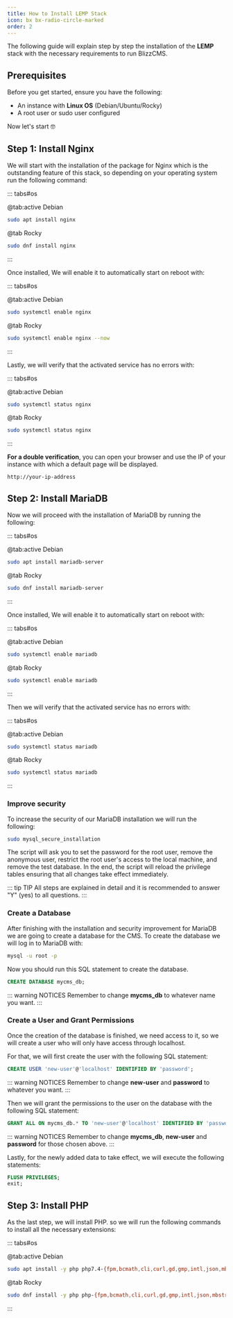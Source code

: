 ```yaml
---
title: How to Install LEMP Stack
icon: bx bx-radio-circle-marked
order: 2
---
```


The following guide will explain step by step the installation of the **LEMP** stack with the necessary requirements to run BlizzCMS.

## Prerequisites

Before you get started, ensure you have the following:

- An instance with **Linux OS** (Debian/Ubuntu/Rocky)
- A root user or sudo user configured

Now let's start :nerd_face:

## Step 1: Install Nginx

We will start with the installation of the package for Nginx which is the outstanding feature of this stack, so depending on your operating system run the following command:

::: tabs#os

@tab:active Debian

```bash
sudo apt install nginx
```

@tab Rocky

```bash
sudo dnf install nginx
```

:::

Once installed, We will enable it to automatically start on reboot with:

::: tabs#os

@tab:active Debian

```bash
sudo systemctl enable nginx
```

@tab Rocky

```bash
sudo systemctl enable nginx --now
```

:::

Lastly, we will verify that the activated service has no errors with:

::: tabs#os

@tab:active Debian

```bash
sudo systemctl status nginx
```

@tab Rocky

```bash
sudo systemctl status nginx
```

:::

**For a double verification**, you can open your browser and use the IP of your instance with which a default page will be displayed.

```
http://your-ip-address
```

## Step 2: Install MariaDB

Now we will proceed with the installation of MariaDB by running the following:

::: tabs#os

@tab:active Debian

```bash
sudo apt install mariadb-server
```

@tab Rocky

```bash
sudo dnf install mariadb-server
```

:::

Once installed, We will enable it to automatically start on reboot with:

::: tabs#os

@tab:active Debian

```bash
sudo systemctl enable mariadb
```

@tab Rocky

```bash
sudo systemctl enable mariadb
```

:::

Then we will verify that the activated service has no errors with:

::: tabs#os

@tab:active Debian

```bash
sudo systemctl status mariadb
```

@tab Rocky

```bash
sudo systemctl status mariadb
```

:::

### Improve security

To increase the security of our MariaDB installation we will run the following:

```bash
sudo mysql_secure_installation
```

The script will ask you to set the password for the root user, remove the anonymous user, restrict the root user's access to the local machine, and remove the test database. In the end, the script will reload the privilege tables ensuring that all changes take effect immediately.

::: tip TIP
All steps are explained in detail and it is recommended to answer "Y" (yes) to all questions.
:::

### Create a Database

After finishing with the installation and security improvement for MariaDB we are going to create a database for the CMS. To create the database we will log in to MariaDB with:

```bash
mysql -u root -p
```

Now you should run this SQL statement to create the database.

```sql
CREATE DATABASE mycms_db;
```

::: warning NOTICES
Remember to change **mycms_db** to whatever name you want.
:::

### Create a User and Grant Permissions

Once the creation of the database is finished, we need access to it, so we will create a user who will only have access through localhost.

For that, we will first create the user with the following SQL statement:

```sql
CREATE USER 'new-user'@'localhost' IDENTIFIED BY 'password';
```

::: warning NOTICES
Remember to change **new-user** and **password** to whatever you want.
:::

Then we will grant the permissions to the user on the database with the following SQL statement:

```sql
GRANT ALL ON mycms_db.* TO 'new-user'@'localhost' IDENTIFIED BY 'password';
```

::: warning NOTICES
Remember to change **mycms_db**, **new-user** and **password** for those chosen above.
:::

Lastly, for the newly added data to take effect, we will execute the following statements:

```sql
FLUSH PRIVILEGES;
exit;
```

## Step 3: Install PHP

As the last step, we will install PHP. so we will run the following commands to install all the necessary extensions:

::: tabs#os

@tab:active Debian

```bash
sudo apt install -y php php7.4-{fpm,bcmath,cli,curl,gd,gmp,intl,json,mbstring,mysqlnd,openssl,soap,xml,zip}
```

@tab Rocky

```bash
sudo dnf install -y php php-{fpm,bcmath,cli,curl,gd,gmp,intl,json,mbstring,mysqlnd,openssl,soap,xml,zip}
```

:::
